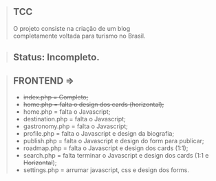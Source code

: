 > ## TCC
> O projeto consiste na criação de um blog <br> completamente voltada para turismo no Brasil.

> ## Status: Incompleto.

> ## FRONTEND =>
> + <s>index.php = Completo;</s>
> + <s>home.php = falta o design dos cards (horizontal);</s>
> + home.php = falta o Javascript;
> + destination.php = falta o Javascript;
> + gastronomy.php = falta o Javascript;
> + profile.php = falta o Javascript e design da biografia;
> + publish.php = falta o Javascript e design do form para publicar;
> + roadmap.php = falta o Javascript e design dos cards (1:1);
> + search.php = falta terminar o Javascript e design dos cards (1:1 e <s>Horizontal</s>);
> + settings.php = arrumar javascript, css e design dos forms.